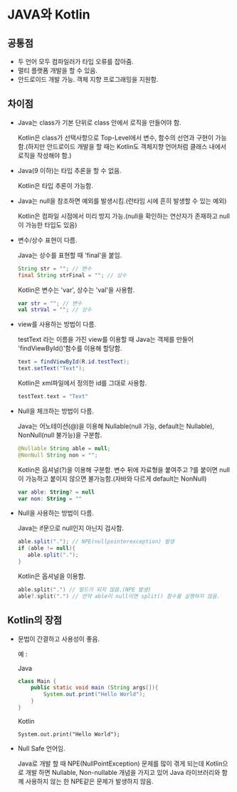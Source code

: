 # JAVA와 Kotlin

## 공통점

* 두 언어 모두 컴파일러가 타입 오류를 잡아줌.
* 멀티 플랫폼 개발을 할 수 있음.
* 안드로이드 개발 가능. 객체 지향 프로그래밍을 지원함.

## 차이점

* Java는 class가 기본 단위로 class 안에서 로직을 만들어야 함.

  Kotlin은 class가 선택사항으로 Top-Level에서 변수, 함수의 선언과 구현이 가능함.(하지만 안드로이드 개발을 할 때는 Kotlin도 객체지향 언어처럼 클래스 내에서 로직을 작성해야 함.)

* Java(9 이하)는 타입 추론을 할 수 없음.

  Kotlin은 타입 추론이 가능함.

* Java는 null을 참조하면 예외를 발생시킴.(런타임 시에 흔히 발생할 수 있는 예외)

  Kotlin은 컴파일 시점에서 미리 방지 가능.(null을 확인하는 연산자가 존재하고 null이 가능한 타입도 있음)

* 변수/상수 표현이 다름.

  Java는 상수를 표현할 때 'final'을 붙임.

  ```java
  String str = ""; // 변수
  final String strFinal = ""; // 상수
  ```

  Kotlin은 변수는 'var', 상수는 'val'을 사용함.

  ```kotlin
  var str = ""; // 변수
  val strVal = ""; // 상수
  ```
  
* view를 사용하는 방법이 다름.

  testText 라는 이름을 가진 view를 이용할 때
  Java는 객체를 만들어 'findViewById()'함수를 이용해 할당함.
  ```java
  text = findViewById(R.id.testText);
  text.setText("Text");
  ```
  
  Kotlin은 xml파일에서 정의한 id를 그대로 사용함.
  ```kotlin
  testText.text = "Text"
  ```
  
 * Null을 체크하는 방법이 다름.
   
   Java는 어노테이션(@)을 이용해 Nullable(null 가능, default는 Nullable), NonNull(null 불가능)을 구분함.
   ```java
   @Nullable String able = null;
   @NonNull String non = "";
   ```
   
   Kotlin은 옵셔널(?)을 이용해 구분함. 변수 뒤에 자료형을 붙여주고 ?를 붙이면 null이 가능하고 붙이지 않으면 불가능함.(자바와 다르게
   default는 NonNull)
   ```kotlin
   var able: String? = null
   var non: String = ""
   ```
   
 * Null을 사용하는 방법이 다름.
   
   Java는 if문으로 null인지 아닌지 검사함.
   ```java
   able.split("."); // NPE(nullpointerexception) 발생
   if (able != null){
      able.split(".");
   }
   ```
   
   Kotlin은 옵셔널을 이용함.
   ```kotlin
   able.split(".") // 빌드가 되지 않음.(NPE 발생)
   able?.split(".") // 만약 able이 null이면 split() 함수를 실행하지 않음.
   ```

## Kotlin의 장점

* 문법이 간결하고 사용성이 좋음.

  예 :

  Java

  ```java
  class Main {
      public static void main (String args[]){
          System.out.print("Hello World");
      }
  }
  ```

  Kotlin

  ```k
  System.out.print("Hello World");
  ```

* Null Safe 언어임.

  Java로 개발 할 때 NPE(NullPointException) 문제를 많이 겪게 되는데 Kotlin으로 개발 하면 Nullable, Non-nullable 개념을 가지고 있어 Java 라이브러리와 함께 사용하지 않는 한 NPE같은 문제가 발생하지 않음.


